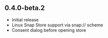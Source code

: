 ## 0.4.0-beta.2

- Initial release
- Linux Snap Store support via snap:// scheme
- Consent dialog before opening store

